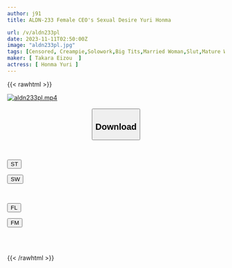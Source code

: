 ```yaml
---
author: j91
title: ALDN-233 Female CEO's Sexual Desire Yuri Honma

url: /v/aldn233pl
date: 2023-11-11T02:50:00Z
image: "aldn233pl.jpg"
tags: [Censored, Creampie,Solowork,Big Tits,Married Woman,Slut,Mature Woman	]
maker: [ Takara Eizou  ]
actress: [ Honma Yuri ]
---
```



{{< rawhtml >}}

<div class="video" data-videoid="drlj7g82zWi7Mv">
    <a href="javascript:;">
        <img src="https://my.j91.asia/v/aldn233pl/aldn233pl.jpg" width="WIDTH" height="HEIGHT" alt="aldn233pl.mp4" loading="lazy">
    </a>
</div>

<script type="text/javascript" src="https://j91.asia/asset/on-demand-st.js"></script>

<br>
  <link rel="stylesheet" href="https://j91.asia/asset/bs5.css">
  
  <center>
  <button class="btn btn-primary" type="button" data-bs-toggle="collapse" data-bs-target=".multi-collapse" aria-expanded="false" aria-controls="multiCollapseExample1 multiCollapseExample2"><h2>Download</h2></button></center>
</p>
<div class="row">
  <div class="col">
    <div class="collapse multi-collapse" id="multiCollapseExample1">
      <div class="card card-body">
	      	      <br>
<div class="buttons">  
<p><a href="https://streamtape.to/v/drlj7g82zWi7Mv" target="_blank"><button class="btn-hover color-3"><i class="fa fa-download"></i> ST</button></a></p>
<p><a href="https://sfastwish.com/dwcxvdmt2pby" target="_blank"><button class="btn-hover color-2"><i class="fa fa-download"></i> SW</button></a></p></div>
    </div>
  </div>
</div>
  <div class="col">
    <div class="collapse multi-collapse" id="multiCollapseExample2">
      <div class="card card-body">
	      <br>
<div class="buttons">
<p><a href="https://fviplions.com/f/psj7ovokuaog" target="_blank"><button class="btn-hover color-9"><i class="fa fa-download"></i> FL</button></a></p>
<p><a href="https://filemoon.sx/d/i0skrt1mzd0s" target="_blank"><button class="btn-hover color-8"><i class="fa fa-download"></i> FM</button></a></p></div>
<br><br>
      </div>
    </div>
  </div>
</div>

{{< /rawhtml >}}
